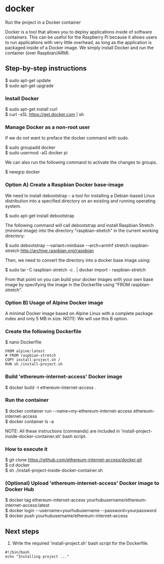 # docker
Run the project in a Docker container

Docker is a tool that allows you to deploy applications inside of software containers. This can be useful for the Raspberry Pi because it allows users to run applications with very little overhead, as long as the application is packaged inside of a Docker image. We simply install Docker and run the container (over Raspbian/ARM).

## Step-by-step instructions

$ sudo apt-get update  
$ sudo apt-get upgrade  

### Install Docker

$ sudo apt-get install curl  
$ curl -sSL https://get.docker.com | sh

### Manage Docker as a non-root user

If we do not want to preface the docker command with sudo.

$ sudo groupadd docker  
$ sudo usermod -aG docker pi  

We can also run the following command to activate the changes to groups.

$ newgrp docker  

### Option A) Create a Raspbian Docker base-image

We need to install debootstrap – a tool for installing a Debian-based Linux distribution into a specified directory on an existing and running operating system.

$ sudo apt-get install debootstrap

The following command will call debootstrap and install Raspbian Stretch (minimal image) into the directory "raspbian-stretch" in the current working directory:

$ sudo debootstrap --variant=minbase --arch=armhf stretch raspbian-stretch http://archive.raspbian.org/raspbian

Then, we need to convert the directory into a docker base image using:

$ sudo tar -C raspbian-stretch -c . | docker import - raspbian-stretch

From that point on you can build your docker images with your own base image by specifying the image in the Dockerfile using "FROM raspbian-stretch".

### Option B) Usage of Alpine Docker image

A minimal Docker image based on Alpine Linux with a complete package index and only 5 MB in size. NOTE: We will use this B option.

### Create the following Dockerfile

$ nano Dockerfile

```
FROM alpine:latest  
# FROM raspbian-stretch
COPY install-project.sh /  
RUN sh /install-project.sh  
```

### Build 'ethereum-internet-access' Docker image

$ docker build -t ethereum-internet-access .    

### Run the container

$ docker container run --name=my-ethereum-internet-access ethereum-internet-access  
$ docker container ls -a  

NOTE: All these instructions (commands) are included in 'install-project-inside-docker-container.sh' bash script.  

### How to execute it  
 
$ git clone https://github.com/ethereum-internet-access/docker.git  
$ cd docker  
$ sh ./install-project-inside-docker-container.sh  

### (Optional) Upload 'ethereum-internet-access' Docker image to Docker Hub

$ docker tag ethereum-internet-access yourhubusername/ethereum-internet-access:latest  
$ docker login --username=yourhubusername --password=yourpassword  
$ docker push yourhubusername/ethereum-internet-access  

## Next steps

1. Write the required 'install-project.sh' bash script for the Dockerfile.  

```
#!/bin/bash
echo "Installing project ..."
```
